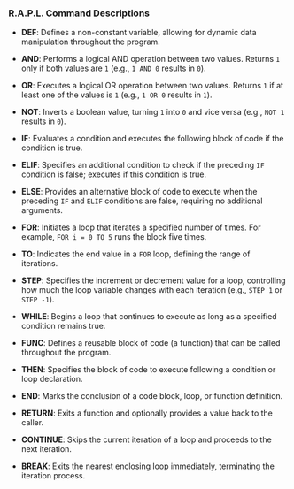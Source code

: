 ### R.A.P.L. Command Descriptions

- **DEF**: Defines a non-constant variable, allowing for dynamic data manipulation throughout the program.

- **AND**: Performs a logical AND operation between two values. Returns `1` only if both values are `1` (e.g., `1 AND 0` results in `0`).

- **OR**: Executes a logical OR operation between two values. Returns `1` if at least one of the values is `1` (e.g., `1 OR 0` results in `1`).

- **NOT**: Inverts a boolean value, turning `1` into `0` and vice versa (e.g., `NOT 1` results in `0`).

- **IF**: Evaluates a condition and executes the following block of code if the condition is true.

- **ELIF**: Specifies an additional condition to check if the preceding `IF` condition is false; executes if this condition is true.

- **ELSE**: Provides an alternative block of code to execute when the preceding `IF` and `ELIF` conditions are false, requiring no additional arguments.

- **FOR**: Initiates a loop that iterates a specified number of times. For example, `FOR i = 0 TO 5` runs the block five times.

- **TO**: Indicates the end value in a `FOR` loop, defining the range of iterations.

- **STEP**: Specifies the increment or decrement value for a loop, controlling how much the loop variable changes with each iteration (e.g., `STEP 1` or `STEP -1`).

- **WHILE**: Begins a loop that continues to execute as long as a specified condition remains true.

- **FUNC**: Defines a reusable block of code (a function) that can be called throughout the program.

- **THEN**: Specifies the block of code to execute following a condition or loop declaration.

- **END**: Marks the conclusion of a code block, loop, or function definition.

- **RETURN**: Exits a function and optionally provides a value back to the caller.

- **CONTINUE**: Skips the current iteration of a loop and proceeds to the next iteration.

- **BREAK**: Exits the nearest enclosing loop immediately, terminating the iteration process.